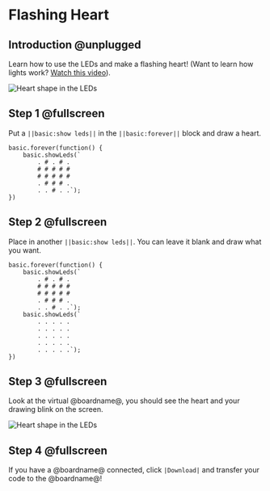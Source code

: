 # Flashing Heart

## Introduction @unplugged

Learn how to use the LEDs and make a flashing heart! 
(Want to learn how lights work? [Watch this video](https://youtu.be/qqBmvHD5bCw)).

![Heart shape in the LEDs](/static/mb/projects/flashing-heart/sim.gif)

## Step 1 @fullscreen

Put a ``||basic:show leds||`` in the ``||basic:forever||`` block and draw a heart.

```spy
basic.forever(function() {
    basic.showLeds(`
        . # . # .
        # # # # #
        # # # # #
        . # # # .
        . . # . .`);
})
```

## Step 2 @fullscreen

Place in another ``||basic:show leds||``. You can leave it blank and draw what you want.

```spy
basic.forever(function() {
    basic.showLeds(`
        . # . # .
        # # # # #
        # # # # #
        . # # # .
        . . # . .`);
    basic.showLeds(`
        . . . . .
        . . . . .
        . . . . .
        . . . . .
        . . . . .`);
})
```

## Step 3 @fullscreen

Look at the virtual @boardname@, you should see the heart and your drawing blink on the screen.

![Heart shape in the LEDs](/static/mb/projects/flashing-heart/show-leds.gif)

## Step 4 @fullscreen

If you have a @boardname@ connected, click ``|Download|`` and transfer your code to the @boardname@!
